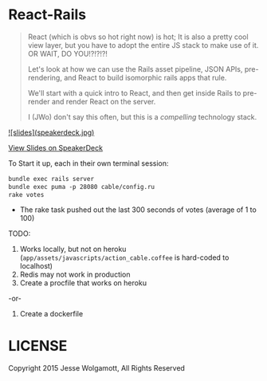 React-Rails
===========

>React (which is obvs so hot right now) is hot; It is also a pretty cool view
>layer, but you have to adopt the entire JS stack to make use of it. OR WAIT, DO
>YOU!?!?!?!
>
>Let's look at how we can use the Rails asset pipeline, JSON APIs, pre-rendering,
>and React to build isomorphic rails apps that rule.
>
>We'll start with a quick intro to React, and then get inside Rails to pre-render
>and render React on the server.
>
>I (JWo) don't say this often, but this is a _compelling_ technology stack.

<a href="https://speakerdeck.com/jwo/react-rails-an-isomorphic-match-made-in-heaven">
![slides](speakerdeck.jpg)
</a>

[View Slides on SpeakerDeck](https://speakerdeck.com/jwo/react-rails-an-isomorphic-match-made-in-heaven)


To Start it up, each in their own terminal session:

```
bundle exec rails server 
bundle exec puma -p 28080 cable/config.ru
rake votes
```

* The rake task pushed out the last 300 seconds of votes (average of 1 to 100)

TODO:

1. Works locally, but not on heroku
   (`app/assets/javascripts/action_cable.coffee` is hard-coded to localhost)
1. Redis may not work in production
1. Create a procfile that works on heroku

-or-

1. Create a dockerfile

LICENSE
=======

Copyright 2015 Jesse Wolgamott, All Rights Reserved

